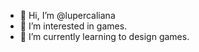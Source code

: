 - 👋 Hi, I’m @lupercaliana
- 👀 I’m interested in games.
- 🌱 I’m currently learning to design games.

<!---
lupercaliana/lupercaliana is a ✨ special ✨ repository because its `README.md` (this file) appears on your GitHub profile.
You can click the Preview link to take a look at your changes.
--->
